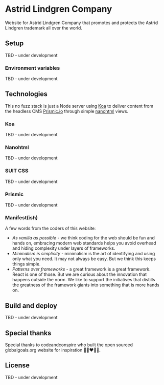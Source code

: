# Astrid Lindgren Company
Website for Astrid Lindgren Company that promotes and protects the Astrid Lindgren trademark all over the world.

## Setup

TBD - under development

### Environment variables

TBD - under development

## Technologies

This no fuzz stack is just a Node server using [Koa](http://koajs.com/) to deliver content from the headless CMS [Prismic.io](https://prismic.io/) through simple [nanohtml](https://github.com/choojs/nanohtml) views.

### Koa
TBD - under development
### Nanohtml
TBD - under development
### SUIT CSS
TBD - under development
### Prismic
TBD - under development

### Manifest(ish)

A few words from the coders of this website:

- *As vanilla as possible* - we think coding for the web should be fun and hands on, embracing modern web standards helps you avoid overhead and hiding complexity under layers of frameworks.
- *Minimalism is simplicity* - minimalism is the art of identifying and using only what you need. It may not always be easy. But we think this keeps things simple.
- *Patterns over frameworks* - a great framework is a great framework. React is one of those. But we are curious about the innovation that happens outside the norm. We like to support the initiatives that distills the greatness of the framework giants into something that is more hands on.

## Build and deploy
TBD - under development

## Special thanks
Special thanks to codeandconspire who built the open sourced globalgoals.org website for inspiration 🤜🏼❤️🤛🏼.

## License
TBD - under development
